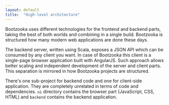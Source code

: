 ```yaml
---
layout: default
title:  "High-level architecture"
---
```


Bootzooka uses different technologies for the frontend and backend parts, taking the best of both worlds and combining in a single build. Bootzooka is structured how many modern web applications are done these days.

The backend server, written using Scala, exposes a JSON API which can be consumed by any client you want. In case of Bootzooka this client is a single-page browser application built with AngularJS. Such approach allows better scaling and independent development of the server and client parts. This separation is mirrored in how Bootzooka projects are structured.

There's one sub-project for backend code and one for client-side application. They are
completely unrelated in terms of code and dependencies. `ui` directory contains the browser part (JavaScript, CSS, HTML) and `backend` contains the backend application.
